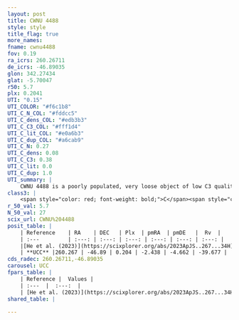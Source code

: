 ```yaml
---
layout: post
title: CWNU 4488
style: style
title_flag: true
more_names: 
fname: cwnu4488
fov: 0.19
ra_icrs: 260.26711
de_icrs: -46.89035
glon: 342.27434
glat: -5.70047
r50: 5.7
plx: 0.2041
UTI: "0.15"
UTI_COLOR: "#f6c1b8"
UTI_C_N_COL: "#fddcc5"
UTI_C_dens_COL: "#edb3b3"
UTI_C_C3_COL: "#fff1d4"
UTI_C_lit_COL: "#e0a6b3"
UTI_C_dup_COL: "#a6cab9"
UTI_C_N: 0.27
UTI_C_dens: 0.08
UTI_C_C3: 0.38
UTI_C_lit: 0.0
UTI_C_dup: 1.0
UTI_summary: |
    CWNU 4488 is a poorly populated, very loose object of low C3 quality. It was recently reported in the literature.
class3: |
    <span style="color: red; font-weight: bold;">C</span><span style="color: #FFC300; font-weight: bold;">B</span>
r_50_val: 5.7
N_50_val: 27
scix_url: CWNU%204488
posit_table: |
    | Reference    | RA    | DEC   | Plx  | pmRA  | pmDE   |  Rv  |
    | :---         | :---: | :---: | :---: | :---: | :---: | :---: |
    |[He et al. (2023)](https://scixplorer.org/abs/2023ApJS..267...34H) | 260.24 | -46.89 | 0.204 | -2.443 | -4.629 | -- |
    | **UCC** |260.267 | -46.89 | 0.204 | -2.438 | -4.662 | -39.677 | 
cds_radec: 260.26711,-46.89035
carousel: UCC
fpars_table: |
    | Reference |  Values |
    | :---  |  :---:  |
    | [He et al. (2023)](https://scixplorer.org/abs/2023ApJS..267...34H) | `A0=1.6, m-M=13.5, logA=9.4` |
shared_table: |
    
---
```

